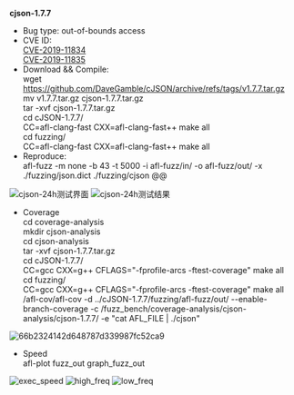 **cjson-1.7.7**
* Bug type: 
out-of-bounds access
* CVE ID:     
[CVE-2019-11834](https://cve.mitre.org/cgi-bin/cvename.cgi?name=CVE-2019-11834)                       
[CVE-2019-11835](https://cve.mitre.org/cgi-bin/cvename.cgi?name=CVE-2019-11834)
* Download && Compile:    
wget https://github.com/DaveGamble/cJSON/archive/refs/tags/v1.7.7.tar.gz    
mv v1.7.7.tar.gz cjson-1.7.7.tar.gz    
tar -xvf cjson-1.7.7.tar.gz      
cd cJSON-1.7.7/    
CC=afl-clang-fast CXX=afl-clang-fast++ make all                 
cd fuzzing/    
CC=afl-clang-fast CXX=afl-clang-fast++ make all              
* Reproduce:     
afl-fuzz -m none -b 43 -t 5000 -i afl-fuzz/in/ -o afl-fuzz/out/ -x ./fuzzing/json.dict ./fuzzing/cjson @@  

![cjson-24h测试界面](https://user-images.githubusercontent.com/76025773/221084498-f9fe8e4a-7b7f-4205-bd7f-4286ec18e4f4.png)
![cjson-24h测试结果](https://user-images.githubusercontent.com/76025773/221084487-5448411c-8211-4790-a618-7359af043de5.png)

* Coverage      
cd coverage-analysis          
mkdir cjson-analysis          
cd cjson-analysis       
tar -xvf cjson-1.7.7.tar.gz           
cd cJSON-1.7.7/       
CC=gcc CXX=g++ CFLAGS="-fprofile-arcs -ftest-coverage" make all         
cd fuzzing/           
CC=gcc CXX=g++ CFLAGS="-fprofile-arcs -ftest-coverage" make all         
/afl-cov/afl-cov -d ../cJSON-1.7.7/fuzzing/afl-fuzz/out/ --enable-branch-coverage -c /fuzz_bench/coverage-analysis/cjson-analysis/cjson-1.7.7/ -e "cat AFL_FILE | ./cjson"          

![66b2324142d648787d339987fc52ca9](https://user-images.githubusercontent.com/76025773/221088650-fa73e840-aa00-4746-95b8-dd63da51fffb.png)

* Speed           
afl-plot fuzz_out graph_fuzz_out              

![exec_speed](https://user-images.githubusercontent.com/76025773/221187967-7e90c2d2-d338-4b47-b223-2d93881f4e46.png)
![high_freq](https://user-images.githubusercontent.com/76025773/221187978-47950ca2-9a69-43e3-b605-b12c0a6798df.png)
![low_freq](https://user-images.githubusercontent.com/76025773/221187989-53091cb9-d6cc-4627-b304-a12929691c0c.png)


